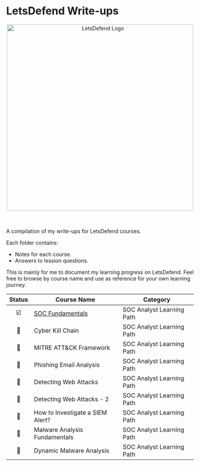 # LetsDefend Write-ups

<p align="center">
  <img src="https://app.letsdefend.io/images/logo-ld.svg" alt="LetsDefend Logo" width="500"/><br><br>
</p>

##
A compilation of my write-ups for LetsDefend courses.

Each folder contains:
- Notes for each course.
- Answers to lession questions.

This is mainly for me to document my learning progress on LetsDefend. Feel free to browse by course name and use as reference for your own learning journey.

| Status       | Course Name           | Category        |
|:------------:|---------------------|-----------------|
| ☑️ | <a href="https://github.com/Ohm-sudo/letsdefend-write-ups/blob/main/SOC%20Analyst%20Learning%20Path/SOC%20Fundamentals.md">SOC Fundamentals</a> | SOC Analyst Learning Path |
| 🔄 | Cyber Kill Chain | SOC Analyst Learning Path |
| 🔄 | MITRE ATT&CK Framework | SOC Analyst Learning Path |
| 🔄 | Phishing Email Analysis | SOC Analyst Learning Path |
| 🔄 | Detecting Web Attacks | SOC Analyst Learning Path |
| 🔄 | Detecting Web Attacks - 2 | SOC Analyst Learning Path |
| 🔄 | How to Investigate a SIEM Alert? | SOC Analyst Learning Path |
| 🔄 | Malware Analysis Fundamentals | SOC Analyst Learning Path |
| 🔄 | Dynamic Malware Analysis | SOC Analyst Learning Path |
